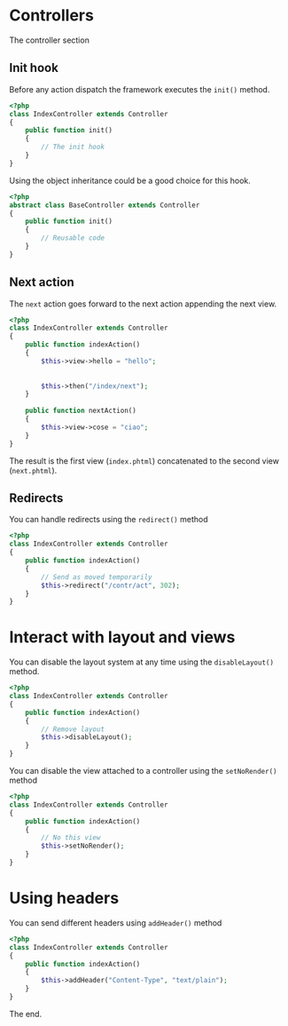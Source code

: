 # Controllers

The controller section

## Init hook

Before any action dispatch the framework executes the `init()` method.

```php
<?php
class IndexController extends Controller
{
    public function init()
    {
        // The init hook
    }
}
```

Using the object inheritance could be a good choice for this hook.

```php
<?php
abstract class BaseController extends Controller
{
    public function init()
    {
        // Reusable code
    }
}
```

## Next action

The `next` action goes forward to the next action appending
the next view.

```php
<?php 
class IndexController extends Controller
{
    public function indexAction()
    {
        $this->view->hello = "hello";
        
        
        $this->then("/index/next");
    }
    
    public function nextAction()
    {
        $this->view->cose = "ciao";
    }
}
```

The result is the first view (`index.phtml`) concatenated to the
second view (`next.phtml`).

## Redirects 

You can handle redirects using the `redirect()` method

```php
<?php 
class IndexController extends Controller
{
    public function indexAction()
    {
        // Send as moved temporarily
        $this->redirect("/contr/act", 302);
    } 
}
```

# Interact with layout and views

You can disable the layout system at any time using the `disableLayout()`
method.

```php
<?php 
class IndexController extends Controller
{
    public function indexAction()
    {
        // Remove layout
        $this->disableLayout();
    } 
}
```

You can disable the view attached to a controller using the `setNoRender()`
method

```php
<?php 
class IndexController extends Controller
{
    public function indexAction()
    {
        // No this view
        $this->setNoRender();
    } 
}
```

# Using headers

You can send different headers using `addHeader()` method

```php
<?php 
class IndexController extends Controller
{
    public function indexAction()
    {
        $this->addHeader("Content-Type", "text/plain");
    } 
}
```

The end.